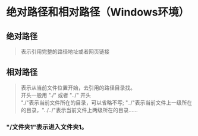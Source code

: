 # 绝对路径和相对路径（Windows环境）
## 绝对路径
> 表示引用完整的路径地址或者网页链接

## 相对路径
> 表示从当前文件位置开始，去引用的路径目录找。<br/>
> 开头一般用 "./" 或者 "../" 开头<br/>
> "./"表示当前文件所在的目录，可以省略不写; "../"表示当前文件上一级所在的目录，"../../"表示当前文件上两级所在的目录……

### "/文件夹1"表示进入文件夹1。
